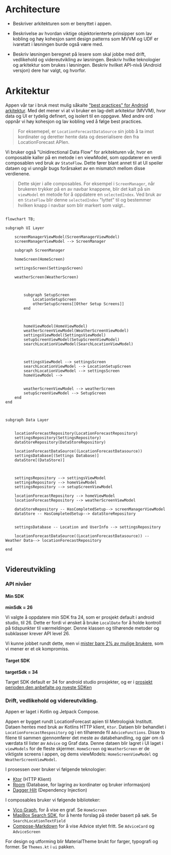 
# Architecture




- Beskriver arkitekturen som er benyttet i appen.

- Beskrivelse av hvordan viktige objektorienterte prinsipper som
lav kobling og høy kohesjon samt design patterns som MVVM
og UDF er ivaretatt i løsningen burde også være med.

- Beskriv løsningen beregnet på lesere som skal jobbe med drift, vedlikehold og videreutvikling av løsningen. Beskriv hvilke teknologier og arkitektur som brukes i løsningen. Beskriv hvilket API-nivå (Android versjon) dere har valgt, og hvorfor.


# Arkitektur

Appen vår tar i bruk mest mulig såkalte ["best practices" for Android arkitektur](https://developer.android.com/topic/architecture/recommendations). Med det mener vi at vi bruker en lag-delt arkitektur (MVVM), hvor data og UI er tydelig definert, og isolert til en oppgave. Med andre ord oppnår vi høy kohesjon og lav kobling ved å følge best practices. 

> For eksemepel, er `LocationForecastDataSource` sin jobb å ta imot kordinater og deretter hente data og deserialisere den fra LocationForecast APIen.  

Vi bruker også "Unidirectional Data Flow" for arkitekturen vår, hvor en composable kaller på en metode i en viewModel, som oppdaterer en verdi composablen ved bruk av `StateFlow`. Dette fører blant annet til at UI speiler dataen og vi unngår bugs forårsaket av en mismatch mellom disse verdienene. 

> Dette skjer i alle composables. For eksempel i `ScreenManager`, når brukeren trykker på en av navbar knappene, blir det kalt på sin `viewModel` en metode for å oppdatere en `selectedIndex`. Ved bruk av en `StateFlow` blir denne `selectedIndex` "lyttet" til og bestemmer hvilken knapp i navbar som blir markert som valgt..   


```mermaid

flowchart TB;

subgraph UI Layer

    screenManagerViewModel(ScreenManagerViewModel)
    screenManagerViewModel --> ScreenManager

    subgraph ScreenManager

    homeScreen(HomeScreen)

    settingsScreen(SettingsScreen)

    weatherScreen(WeatherScreen)



        subgraph SetupScreen
            LocationSetupScreen
            otherSetupScreens[[Other Setup Screens]]
        end



        homeViewModel(HomeViewModel)
        weatherScreenViewModel(WeatherScreenViewModel)
        settingsViewModel(SettingsViewModel)
        setupScreenViewModel(SetupScreenViewModel)
        searchLocationViewModel(SearchLocationViewModel)



        settingsViewModel --> settingsScreen
        searchLocationViewModel --> LocationSetupScreen
        searchLocationViewModel --> settingsScreen
        homeViewModel -->  


        weatherScreenViewModel --> weatherScreen
        setupScreenViewModel --> SetupScreen
    end
end



subgraph Data Layer


    locationForecastRepository(LocationForecastRepository)
    settingsRepository(SettingsRepository)
    dataStoreRepository(DataStoreRepository)

    locationForecastDataSource((LocationForecastDatasource))
    settingsDatabase[(Settings Database)]
    dataStore[(DataStore)]



    settingsRepository --> settingsViewModel
    settingsRepository --> homeViewModel
    settingsRepository --> setupScreenViewModel

    locationForecastRepository --> homeViewModel
    locationForecastRepository --> weatherScreenViewModel

    dataStoreRepository -- HasCompletedSetup--> screenManagerViewModel
    dataStore -- HasCompletedSetup--> dataStoreRepository


    settingsDatabase -- Location and UserInfo --> settingsRepository

    locationForecastDataSource((LocationForecastDatasource)) -- Weather Data--> locationForecastRepository

end


```

## Videreutvikling

### API nivåer

#### Min SDK

**minSdk = 26**

Vi valgte å oppdatere min SDK fra 24, som er prosjekt default i android studio, til 26. Dette er fordi vi ønsket å bruke `LocalDate` for å holde kontroll på tidspunkter til værmeldinger. Denne klassen og tilhørende metoder og subklasser krever API level 26.  

Vi kunne jobbet rundt dette, men vi [mister bare 2% av mulige brukere](https://apilevels.com/), som vi mener er et ok kompromiss.


#### Target SDK
**targetSdk = 34**

Target SDK default er 34 for android studio prosjekter, og er i [prosjekt perioden den anbefalte og nyeste SDKen](https://developer.android.com/tools/releases/platforms)

### Drift, vedlikehold og videreutvikling. 

Appen er laget i Kotlin og Jetpack Compose.

Appen er bygget rundt LocationForecast apien til Metrologisk Institutt. Dataen hentes med bruk av Kotlins HTTP klient, `Ktor`. Dataen blir behandlet i `LocationForecastRespository` og i en tilhørende fil `AdviceFunctions`. Disse to filene til sammen gjennomfører det meste av databehandling, og gjør om rå værdata til lister av `Advice` og Graf data. Denne dataen blir lagret i UI laget i `viewModels` for de fleste skjermer. `HomeScreen` og `WeatherScreen` er de viktigste screens i appen, og dems viewModels: `HomeScreenViewModel` og `WeatherScreenViewModel`.

I prosessen over bruker vi følgende teknologier: 
- [Ktor](https://ktor.io/) (HTTP Klient)
- [Room](https://developer.android.com/training/data-storage/room) (Database, for lagring av kordinater og bruker informasjon)
- [Dagger Hilt](https://developer.android.com/training/dependency-injection/hilt-android) (Dependency Injection)

I composables bruker vi følgende biblioteker:
- [Vico Graph](https://github.com/patrykandpatrick/vico), for å vise en graf. Se `HomeScreen` 
- [MapBox Search SDK](https://docs.mapbox.com/android/search/guides/), for å hente forslag på steder basert på søk. Se `SearchLocationTextField`
- [Compose-Markdown](https://github.com/jeziellago/compose-markdown?tab=readme-ov-file) for å vise Advice stylet fritt. Se `AdviceCard` og `AdviceScreen`

For design og utforming blir MaterialTheme brukt for farger, typografi og former. Se `Themes.kt` i `ui` pakken.